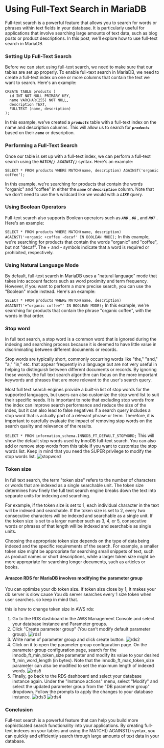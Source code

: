 # Using Full-Text Search in MariaDB
Full-text search is a powerful feature that allows you to search for words or phrases within text fields in your database. It is particularly useful for applications that involve searching large amounts of text data, such as blog posts or product descriptions. In this post, we'll explore how to use full-text search in MariaDB.

### Setting Up Full-Text Search
Before we can start using full-text search, we need to make sure that our tables are set up properly. To enable full-text search in MariaDB, we need to create a full-text index on one or more columns that contain the text we want to search. Here's an example:

```
CREATE TABLE products (
  id INT NOT NULL PRIMARY KEY,
  name VARCHAR(255) NOT NULL,
  description TEXT,
  FULLTEXT (name, description)
);
```
In this example, we've created a ***`products`*** table with a full-text index on the name and description columns. This will allow us to search for ***`products`*** based on their ***`name`*** or description.

### Performing a Full-Text Search
Once our table is set up with a full-text index, we can perform a full-text search using the ***`MATCH() AGAINST()`*** syntax. Here's an example:

```SELECT * FROM products WHERE MATCH(name, description) AGAINST('organic coffee');```

In this example, we're searching for products that contain the words "organic" and "coffee" in either the ***`name`*** or ***`description`*** column. Note that we don't need to use the ***`%`*** wildcard like we would with a ***`LIKE`***  query.

### Using Boolean Operators
Full-text search also supports Boolean operators such as ***`AND`*** , ***`OR`*** , and ***`NOT`*** . Here's an example:

```SELECT * FROM products WHERE MATCH(name, description) AGAINST('+organic +coffee -decaf' IN BOOLEAN MODE);```
In this example, we're searching for products that contain the words "organic" and "coffee", but not "decaf". The + and - symbols indicate that a word is required or prohibited, respectively.

### Using Natural Language Mode
By default, full-text search in MariaDB uses a "natural language" mode that takes into account factors such as word proximity and term frequency. However, if you want to perform a more precise search, you can use the "Boolean" mode instead. Here's an example:

```SELECT * FROM products WHERE MATCH(name, description) AGAINST('+"organic coffee"' IN BOOLEAN MODE);```
In this example, we're searching for products that contain the phrase "organic coffee", with the words in that order.

### Stop word
In full text search, a stop word is a common word that is ignored during the indexing and searching process because it is deemed to have little value in discriminating between different documents or records.

Stop words are typically short, commonly occurring words like "the," "and," "a," "in," etc. that appear frequently in a language but are not very useful in helping to distinguish between different documents or records. By ignoring these words, the full text search algorithm can focus on the more important keywords and phrases that are more relevant to the user's search query.

Most full text search engines provide a built-in list of stop words for the supported languages, but users can also customize the stop word list to suit their specific needs. It is important to note that excluding stop words from the index can improve search performance and reduce the size of the index, but it can also lead to false negatives if a search query includes a stop word that is actually part of a relevant phrase or term. Therefore, it is important to carefully evaluate the impact of removing stop words on the search quality and relevance of the results.

```SELECT * FROM information_schema.INNODB_FT_DEFAULT_STOPWORD;```
This will show the default stop words used by InnoDB full-text search. You can also add or remove stop words from this table if you want to customize the stop words list. Keep in mind that you need the SUPER privilege to modify the stop words list.
![stopword](./stopword.png)

### Token size
In full text search, the term "token size" refers to the number of characters or words that are indexed as a single searchable unit. The token size determines how finely the full text search engine breaks down the text into separate units for indexing and searching.

For example, if the token size is set to 1, each individual character in the text will be indexed and searchable. If the token size is set to 2, every two consecutive characters will be indexed and searchable as a single unit. If the token size is set to a larger number such as 3, 4, or 5, consecutive words or phrases of that length will be indexed and searchable as single units.

Choosing the appropriate token size depends on the type of data being indexed and the specific requirements of the search. For example, a smaller token size might be appropriate for searching small snippets of text, such as product names or short descriptions, while a larger token size might be more appropriate for searching longer documents, such as articles or books.

#### Amazon RDS for MariaDB involves modifying the parameter group
You can optimize your db token size. If token size close by 1, It makes your db server is slow cause You db server searches every 1 size token when user searches. so keep in mind that.

this is how to change token size in AWS rds:

1. Go to the RDS dashboard in the AWS Management Console and select your database instance and Parameter groups.
2. Click "Create parameter group" (You can't modify default parameter group).
![rds1](./rds1.png)
3. Write name of parameter group and click create button.
![rds2](./rds2.png)
4. Click on it to open the parameter group configuration page.
On the parameter group configuration page, search for the innodb_ft_min_token_size parameter and modify its value to your desired ft_min_word_length (in bytes). Note that the innodb_ft_max_token_size parameter can also be modified to set the maximum length of indexed words.
![rds5](./rds5.png)
5. Finally, go back to the RDS dashboard and select your database instance again. Under the "Instance actions" menu, select "Modify" and select the updated parameter group from the "DB parameter group" dropdown. Follow the prompts to apply the changes to your database instance.
![rds3](./rds3.png)
![rds4](./rds4.png)

### Conclusion
Full-text search is a powerful feature that can help you build more sophisticated search functionality into your applications. By creating full-text indexes on your tables and using the MATCH() AGAINST() syntax, you can quickly and efficiently search through large amounts of text data in your database.